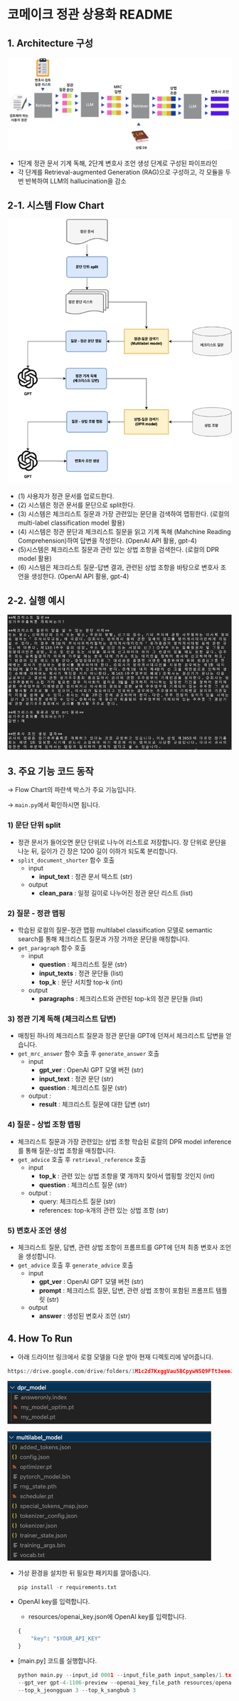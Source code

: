 # 코메이크 정관 상용화 README

## 1. Architecture 구성

![Untitled](../images/architecture.png)

- 1단계 정관 문서 기계 독해, 2단계 변호사 조언 생성 단계로 구성된 파이프라인
- 각 단계를 Retrieval-augmented Generation (RAG)으로 구성하고, 각 모듈을 두 번 반복하여 LLM의 hallucination을 감소

## 2-1. 시스템 Flow Chart

![Untitled](../images/flow_chart.png)

- (1) 사용자가 정관 문서를 업로드한다.
- (2) 시스템은 정관 문서를 문단으로 split한다.
- (3) 시스템은 체크리스트 질문과 가장 관련있는 문단을 검색하여 맵핑한다. (로컬의 multi-label classification model 활용)
- (4) 시스템은 정관 문단과 체크리스트 질문을 읽고 기계 독해 (Mahchine Reading Comprehension)하여 답변을 작성한다. (OpenAI API 활용, gpt-4)
- (5)시스템은 체크리스트 질문과 관련 있는 상법 조항을 검색한다. (로컬의 DPR model 활용)
- (6) 시스템은 체크리스트 질문-답변 결과, 관련된 상법 조항을 바탕으로 변호사 조언을 생성한다.  (OpenAI API 활용, gpt-4)

## 2-2. 실행 예시

![Untitled](../images/example2_2.png)

## 3. 주요 기능 코드 동작

→ Flow Chart의 파란색 박스가 주요 기능입니다.

→ `main.py`에서 확인하시면 됩니다.

### 1) 문단 단위 split

- 정관 문서가 들어오면 문단 단위로 나누어 리스트로 저장합니다. 장 단위로 문단을 나눈 뒤, 길이가 긴 장은 1200 길이 이하가 되도록 분리합니다.
- `split_document_shorter` 함수 호출
    - input
        - **input_text** : 정관 문서 텍스트 (str)
    - output
        - **clean_para** : 일정 길이로 나누어진 정관 문단 리스트 (list)


### 2) 질문 - 정관 맵핑

- 학습된 로컬의 질문-정관 맵핑 multilabel classification 모델로 semantic search를 통해 체크리스트 질문과 가장 가까운 문단을 매칭합니다.
- `get_paragraph` 함수 호출
    - input
        - **question** : 체크리스트 질문 (str)
        - **input_texts** : 정관 문단들 (list)
        - **top_k** :  문단 서치할 top-k (int)
    - output
        - **paragraphs** : 체크리스트와 관련된 top-k의 정관 문단들 (list)


### 3) 정관 기계 독해 (체크리스트 답변)

- 매칭된 하나의 체크리스트 질문과 정관 문단을 GPT에 던져서 체크리스트 답변을 얻습니다.
- `get_mrc_answer` 함수 호출 후 `generate_answer` 호출
    - input
        - **gpt_ver** : OpenAI GPT 모델 버전 (str)
        - **input_text**  : 정관 문단 (str)
        - **question** : 체크리스트 질문 (str)
    - output :
        - **result**  : 체크리스트 질문에 대한 답변 (str)


### 4) 질문 - 상법 조항 맵핑

- 체크리스트 질문과 가장 관련있는 상법 조항 학습된 로컬의 DPR model inference를 통해 질문-상법 조항을 매칭합니다.
- `get_advice` 호출 후 `retrieval_reference` 호출
    - input
        - **top_k** : 관련 있는 상법 조항을 몇 개까지 찾아서 맵핑할 것인지 (int)
        - **question** : 체크리스트 질문 (str)
    - output :
        - query: 체크리스트 질문 (str)
        - references: top-k개의 관련 있는 상법 조항 (str)


### 5) 변호사 조언 생성

- 체크리스트 질문, 답변, 관련 상법 조항이 프롬프트를 GPT에 던져 최종 변호사 조언을 생성합니다.
- `get_advice` 호출 후 `generate_advice` 호출
    - input
        - **gpt_ver** : OpenAI GPT 모델 버전 (str)
        - **prompt** : 체크리스트 질문, 답변, 관련 상법 조항이 포함된 프롬프트 템플릿 (str)
    - output
        - **answer** : 생성된 변호사 조언 (str)



## 4. How To Run

- 아래 드라이브 링크에서 로컬 모델을 다운 받아 현재 디렉토리에 넣어줍니다.

```python
https://drive.google.com/drive/folders/1M1c2d7KxggVau5BCpywNSQ9FTt3eeeJb?usp=sharing
```

![Untitled](../images/Untitled.png)

![Untitled](../images/Untitled%201.png)

- 가상 환경을 설치한 뒤 필요한 패키지를 깔아줍니다.
    
    ```python
    pip install -r requirements.txt
    ```
    

- OpenAI key를 입력합니다.
    - resources/openai_key.json에 OpenAI key를 입력합니다.
    
    ```python
    {
        "key": "$YOUR_API_KEY"
    }
    ```
    

- [main.py] 코드를 실행합니다.
    
    ```python
    python main.py --input_id 0001 --input_file_path input_samples/1.txt \
    --gpt_ver gpt-4-1106-preview --openai_key_file_path resources/openai_key.json \
    --top_k_jeongguan 3 --top_k_sangbub 3
    ```